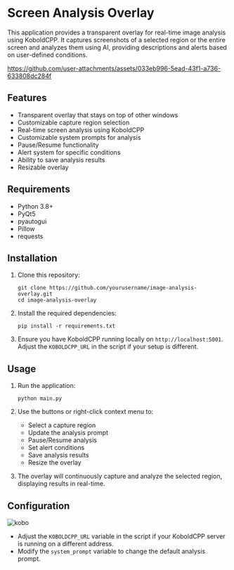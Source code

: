 # Screen Analysis Overlay

This application provides a transparent overlay for real-time image analysis using KoboldCPP. It captures screenshots of a selected region or the entire screen and analyzes them using AI, providing descriptions and alerts based on user-defined conditions.





https://github.com/user-attachments/assets/033eb996-5ead-43f1-a736-633808dc284f





## Features

- Transparent overlay that stays on top of other windows
- Customizable capture region selection
- Real-time screen analysis using KoboldCPP
- Customizable system prompts for analysis
- Pause/Resume functionality
- Alert system for specific conditions
- Ability to save analysis results
- Resizable overlay

## Requirements

- Python 3.8+
- PyQt5
- pyautogui
- Pillow
- requests

## Installation

1. Clone this repository:
   ```
   git clone https://github.com/yourusername/image-analysis-overlay.git
   cd image-analysis-overlay
   ```

2. Install the required dependencies:
   ```
   pip install -r requirements.txt
   ```

3. Ensure you have KoboldCPP running locally on `http://localhost:5001`. Adjust the `KOBOLDCPP_URL` in the script if your setup is different.

## Usage

1. Run the application:
   ```
   python main.py
   ```

2. Use the buttons or right-click context menu to:
   - Select a capture region
   - Update the analysis prompt
   - Pause/Resume analysis
   - Set alert conditions
   - Save analysis results
   - Resize the overlay

3. The overlay will continuously capture and analyze the selected region, displaying results in real-time.

## Configuration
![kobo](https://github.com/user-attachments/assets/c8781ff4-b7c5-47a4-b72e-84da4a5e3ea2)

- Adjust the `KOBOLDCPP_URL` variable in the script if your KoboldCPP server is running on a different address.
- Modify the `system_prompt` variable to change the default analysis prompt.



